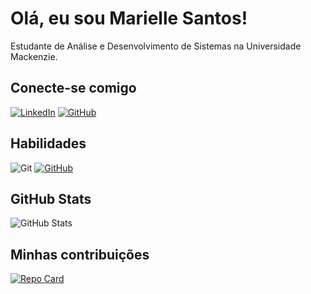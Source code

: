 # Olá, eu sou Marielle Santos!
Estudante de Análise e Desenvolvimento de Sistemas na Universidade Mackenzie.


## Conecte-se comigo
[![LinkedIn](https://img.shields.io/badge/LinkedIn-FFC0CB?style=for-the-badge&logo=linkedin&logoColor=white)](https://www.linkedin.com/in/marielle-santos-3abb14275/)
[![GitHub](https://img.shields.io/badge/GitHub-FFC0CB?style=for-the-badge&logo=github&logoColor=white)](https://github.com/marielless)

## Habilidades
![Git](https://img.shields.io/badge/GIT-FFC0CB?style=for-the-badge&logo=git&logoColor=white) 
[![GitHub](https://img.shields.io/badge/GitHub-FFC0CB?style=for-the-badge&logo=github&logoColor=white)](https://github.com/marielless)

## GitHub Stats
![GitHub Stats](https://github-readme-stats.vercel.app/api?username=marielless&theme=transparent&bg_color=FFC0CB&border_color=FFFFFF&show_icons=true&icon_color=30A3DC&&text_color=FFF)

## Minhas contribuições
[![Repo Card](https://github-readme-stats.vercel.app/api/pin/?username=marielless&repo=dio-lab-open-source&bg_color=FFC0CB&border_color=FFFFFF&show_icons=true&icon_color=#FF69B4C&title_color=E94D5F&text_color=white)](https://github.com/marielless/dio-lab-open-source)
